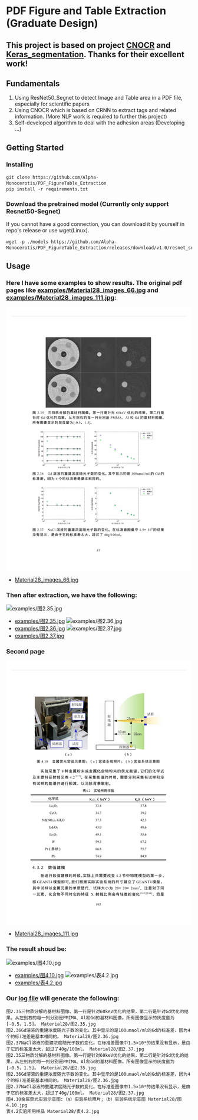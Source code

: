 # PDF Figure and Table Extraction (Graduate Design)

## This project is based on project [CNOCR](https://github.com/breezedeus/cnocr) and [Keras_segmentation](https://github.com/divamgupta/image-segmentation-keras). Thanks for their excellent work!

## Fundamentals
1. Using ResNet50_Segnet to detect Image and Table area in a PDF file, especially for scientific papers
2. Using CNOCR which is based on CRNN to extract tags and related information. (More NLP work is required to further this project)
3. Self-developed algorithm to deal with the adhesion areas (Developing ...)

## Getting Started

### Installing
```
git clone https://github.com/Alpha-Monocerotis/PDF_FigureTable_Extraction
pip install -r requirements.txt
```

### Download the pretrained model (Currently only support Resnet50-Segnet)

If you cannot have a good connection, you can download it by yourself in repo's release or use wget(Linux).

```
wget -p ./models https://github.com/Alpha-Monocerotis/PDF_FigureTable_Extraction/releases/download/v1.0/resnet_segnet_1.0
```

## Usage
### Here I have some examples to show results. The original pdf pages like [examples/Material28_images_66.jpg](examples/Material28_images_66.jpg) and [examples/Material28_images_111.jpg](examples/Material28_images_111.jpg):
![Material28_images_66.jpg](examples/Material28_images_66.jpg)
* [Material28_images_66.jpg](examples/Material28_images_66.jpg)

### Then after extraction, we have the following:
![examples/图2.35.jpg](examples/图2.35.jpg)
* [examples/图2.35.jpg](examples/图2.35.jpg)
![examples/图2.36.jpg](examples/图2.36.jpg)
* [examples/图2.36.jpg](examples/图2.36.jpg)
![examples/图2.37.jpg](examples/图2.37.jpg)
* [examples/图2.37.jpg](examples/图2.37.jpg)

### Second page
![Material28_images_111.jpg](examples/Material28_images_111.jpg)
* [Material28_images_111.jpg](examples/Material28_images_111.jpg)

### The result shoud be:
![examples/图4.10.jpg](examples/图4.10.jpg)
* [examples/图4.10.jpg](examples/图4.10.jpg)
![examples/表4.2.jpg](examples/表4.2.jpg)
* [examples/表4.2.jpg](examples/表4.2.jpg)


### Our [log file](examples/log.txt) will generate the following:
```plain
图2.35三物质分解的基材料图像。第一行是针对60keV优化的结果，第二行是针对Gd优化的结果。从左到右的每一列分别是PMIMA、Al和Gd的基材料图像。所有图像显示的灰度窗为[-0.5，1.5]。 Material28/图2.35.jpg
图2.36Gd溶液的重建浓度随光子数的变化。其中显示的是100umaol/ml的Gd的标准差，因为4个的标(准差是基本相同的。 Material28/图2.36.jpg
图2.37NaCl溶液的重建浓度随光子数的变化。在标准差图像中1.5×10*的结果没有显示，是由于它的标准差太大，超过了40g/100ml。 Material28/图2.37.jpg
图2.35三物质分解的基材料图像。第一行是针对60keV优化的结果，第二行是针对Gd优化的结果。从左到右的每一列分别是PMIMA、Al和Gd的基材料图像。所有图像显示的灰度窗为[-0.5，1.5]。 Material28/图2.35.jpg
图2.36Gd溶液的重建浓度随光子数的变化。其中显示的是100umaol/ml的Gd的标准差，因为4个的标(准差是基本相同的。 Material28/图2.36.jpg
图2.37NaCl溶液的重建浓度随光子数的变化。在标准差图像中1.5×10*的结果没有显示，是由于它的标准差太大，超过了40g/100ml。 Material28/图2.37.jpg
图4.10金属荧光实验示意图:（a）实验系统照片;（b）实验系统示意图 Material28/图4.10.jpg
表4.2实验所用样品 Material28/表4.2.jpg
```

